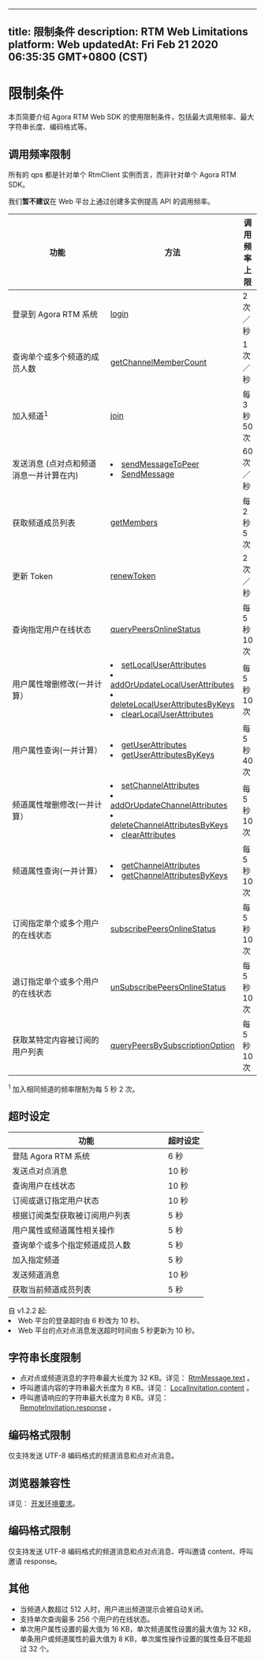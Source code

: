 
---
title: 限制条件
description: RTM Web Limitations
platform: Web
updatedAt: Fri Feb 21 2020 06:35:35 GMT+0800 (CST)
---
# 限制条件

本页简要介绍 Agora RTM Web SDK 的使用限制条件，包括最大调用频率、最大字符串长度、编码格式等。


## 调用频率限制

所有的 qps 都是针对单个 RtmClient 实例而言，而非针对单个 Agora RTM SDK。

<div class="alert note">我们<b>暂不建议</b>在 Web 平台上通过创建多实例提高 API 的调用频率。</div>

<style> table th:first-of-type {     width: 300px; } th:third-of-type {     width: 100px; }</style>

| 功能                                                  | 方法                                                      | 调用频率上限                |
| ----------------------------------------------------------- | ------------------------------------------------------------ | ------------------------------ |
| 登录到 Agora RTM 系统                              | [login](https://docs.agora.io/cn/Real-time-Messaging/API%20Reference/RTM_web/classes/rtmclient.html#login) | 2 次／秒         |
| 查询单个或多个频道的成员人数 | [getChannelMemberCount](https://docs.agora.io/cn/Real-time-Messaging/API%20Reference/RTM_web/classes/rtmclient.html#getchannelmembercount) | 1 次／秒 |
| 加入频道<sup>1</sup> | [join](https://docs.agora.io/cn/Real-time-Messaging/API%20Reference/RTM_web/classes/rtmchannel.html#join) | 每 3 秒 50 次 |
| 发送消息 (点对点和频道消息一并计算在内) | <li>[sendMessageToPeer](https://docs.agora.io/cn/Real-time-Messaging/API%20Reference/RTM_web/classes/rtmclient.html#sendmessagetopeer) <li>[SendMessage](https://docs.agora.io/cn/Real-time-Messaging/API%20Reference/RTM_web/classes/rtmchannel.html#sendmessage) | 60 次／秒          |
| 获取频道成员列表                    | [getMembers](https://docs.agora.io/cn/Real-time-Messaging/API%20Reference/RTM_web/classes/rtmchannel.html#getmembers) | 每 2 秒 5 次 |
| 更新 Token                               | [renewToken](https://docs.agora.io/cn/Real-time-Messaging/API%20Reference/RTM_web/classes/rtmclient.html#renewtoken) | 2 次／秒         |
| 查询指定用户在线状态                               | [queryPeersOnlineStatus](https://docs.agora.io/cn/Real-time-Messaging/API%20Reference/RTM_web/classes/rtmclient.html#querypeersonlinestatus) | 每 5 秒 10 次        |
| 用户属性增删修改(一并计算）| <li>[setLocalUserAttributes](https://docs.agora.io/cn/Real-time-Messaging/API%20Reference/RTM_web/classes/rtmclient.html#setlocaluserattributes)<li>[addOrUpdateLocalUserAttributes](https://docs.agora.io/cn/Real-time-Messaging/API%20Reference/RTM_web/classes/rtmclient.html#addorupdatelocaluserattributes)<li>[deleteLocalUserAttributesByKeys](https://docs.agora.io/cn/Real-time-Messaging/API%20Reference/RTM_web/classes/rtmclient.html#deletelocaluserattributesbykeys)<li>[clearLocalUserAttributes](https://docs.agora.io/cn/Real-time-Messaging/API%20Reference/RTM_web/classes/rtmclient.html#clearlocaluserattributes) | 每 5 秒 10 次          |
| 用户属性查询(一并计算）| <li>[getUserAttributes](https://docs.agora.io/cn/Real-time-Messaging/API%20Reference/RTM_web/classes/rtmclient.html#getuserattributes)<li>[getUserAttributesByKeys](https://docs.agora.io/cn/Real-time-Messaging/API%20Reference/RTM_web/classes/rtmclient.html#getuserattributesbykeys) | 每 5 秒 40 次          |
| 频道属性增删修改(一并计算）| <li>[setChannelAttributes](https://docs.agora.io/cn/Real-time-Messaging/API%20Reference/RTM_web/classes/rtmclient.html#setchannelattributes)<li>[addOrUpdateChannelAttributes](https://docs.agora.io/cn/Real-time-Messaging/API%20Reference/RTM_web/classes/rtmclient.html#addorupdatechannelattributes)<li>[deleteChannelAttributesByKeys](https://docs.agora.io/cn/Real-time-Messaging/API%20Reference/RTM_web/classes/rtmclient.html#deletechannelattributesbykeys)<li>[clearAttributes](https://docs.agora.io/cn/Real-time-Messaging/API%20Reference/RTM_web/classes/rtmclient.html#clearchannelattributes) | 每 5 秒 10 次          |
| 频道属性查询(一并计算）| <li>[getChannelAttributes](https://docs.agora.io/cn/Real-time-Messaging/API%20Reference/RTM_web/classes/rtmclient.html#getchannelattributes)<li>[getChannelAttributesByKeys](https://docs.agora.io/cn/Real-time-Messaging/API%20Reference/RTM_web/classes/rtmclient.html#getchannelattributesbykeys) | 每 5 秒 10 次          |
| 订阅指定单个或多个用户的在线状态   | [subscribePeersOnlineStatus](https://docs.agora.io/cn/Real-time-Messaging/API%20Reference/RTM_web/classes/rtmclient.html#subscribepeersonlinestatus) | 每 5 秒 10 次 |
| 退订指定单个或多个用户的在线状态    | [unSubscribePeersOnlineStatus](https://docs.agora.io/cn/Real-time-Messaging/API%20Reference/RTM_web/classes/rtmclient.html#unsubscribepeersonlinestatus) | 每 5 秒 10 次 |
| 获取某特定内容被订阅的用户列表   | [queryPeersBySubscriptionOption](https://docs.agora.io/cn/Real-time-Messaging/API%20Reference/RTM_web/classes/rtmclient.html#querypeersbysubscriptionoption) | 每 5 秒 10 次 |

<div class="alert note"><sup>1</sup> 加入相同频道的频率限制为每 5 秒 2 次。</div>
	
## 超时设定

<style> table th:first-of-type {     width: 300px; } th:third-of-type {     width: 100px; }</style>

| 功能 | 超时设定 | 
| ---------------- | ---------------- | 
| 登陆 Agora RTM 系统   | 6 秒    | 
| 发送点对点消息  | 10 秒    | 
| 查询用户在线状态  | 10 秒    | 
| 订阅或退订指定用户状态  | 10 秒    | 
| 根据订阅类型获取被订阅用户列表  | 5 秒    | 
| 用户属性或频道属性相关操作  | 5 秒    | 
| 查询单个或多个指定频道成员人数  | 5 秒    | 
| 加入指定频道  | 5 秒    | 
| 发送频道消息 | 10 秒    | 
| 获取当前频道成员列表  | 5 秒    | 


 
<div class="alert note">自 v1.2.2 起: <li>Web 平台的登录超时由 6 秒改为 10 秒。<li>Web 平台的点对点消息发送超时时间由 5 秒更新为 10 秒。</div>


## 字符串长度限制

- 点对点或频道消息的字符串最大长度为 32 KB。详见： [RtmMessage.text](https://docs.agora.io/cn/Real-time-Messaging/API%20Reference/RTM_web/interfaces/rtmtextmessage.html#text) 。
- 呼叫邀请内容的字符串最大长度为 8 KB。详见： [LocalInvitation.content](https://docs.agora.io/cn/Real-time-Messaging/API%20Reference/RTM_web/classes/localinvitation.html#content) 。
- 呼叫邀请响应的字符串最大长度为 8 KB。详见： [RemoteInvitation.response](https://docs.agora.io/cn/Real-time-Messaging/API%20Reference/RTM_web/classes/remoteinvitation.html#response) 。

## 编码格式限制

仅支持发送 UTF-8 编码格式的频道消息和点对点消息。
	
## 浏览器兼容性
	
详见： [开发环境要求](https://docs.agora.io/cn/Real-time-Messaging/messaging_web?platform=Web#%E5%BC%80%E5%8F%91%E7%8E%AF%E5%A2%83%E8%A6%81%E6%B1%82)。


## 编码格式限制

仅支持发送 UTF-8 编码格式的频道消息和点对点消息、呼叫邀请 content、呼叫邀请 response。

## 其他 


- 当频道人数超过 512 人时，用户进出频道提示会被自动关闭。
- 支持单次查询最多 256 个用户的在线状态。
- 单次用户属性设置的最大值为 16 KB，单次频道属性设置的最大值为 32 KB，单条用户或频道属性的最大值为 8 KB，单次属性操作设置的属性条目不能超过 32 个。
